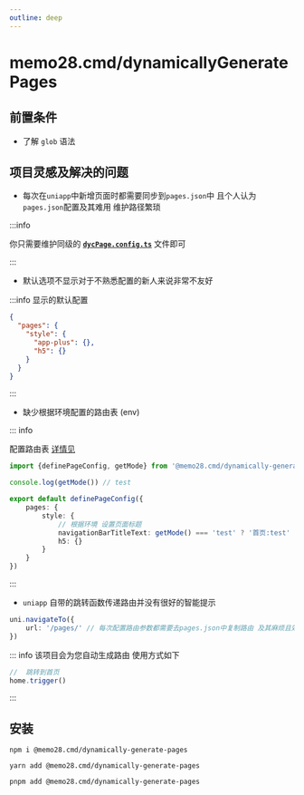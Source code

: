 ```yaml
---
outline: deep
---
```


# memo28.cmd/dynamicallyGeneratePages

## 前置条件

- 了解 `glob` 语法

## 项目灵感及解决的问题

- 每次在`uniapp`中新增页面时都需要同步到`pages.json`中 且个人认为`pages.json`配置及其难用 维护路径繁琐


:::info

你只需要维护同级的 [**`dycPage.config.ts`**](/dynamicallyGeneratePages/pageConfig.md) 文件即可

:::


- 默认选项不显示对于不熟悉配置的新人来说非常不友好

:::info
显示的默认配置

```json
{
  "pages": {
    "style": {
      "app-plus": {},
      "h5": {}
    }
  }
}
```

:::

- 缺少根据环境配置的路由表 (env)

::: info

配置路由表 [详情见](/dynamicallyGeneratePages/pageConfig.md)

```ts
import {definePageConfig, getMode} from '@memo28.cmd/dynamically-generate-pages'

console.log(getMode()) // test

export default definePageConfig({
    pages: {
        style: {
            // 根据环境 设置页面标题
            navigationBarTitleText: getMode() === 'test' ? '首页:test' : '首页',
            h5: {}
        }
    }
})
```

:::

- `uniapp` 自带的跳转函数传递路由并没有很好的智能提示

```ts
uni.navigateTo({
    url: '/pages/' // 每次配置路由参数都需要去pages.json中复制路由 及其麻烦且效率低
})
```

::: info
该项目会为您自动生成路由 使用方式如下

```ts
//  跳转到首页
home.trigger()
```

:::

## 安装

```shell
npm i @memo28.cmd/dynamically-generate-pages
```

```shell
yarn add @memo28.cmd/dynamically-generate-pages
```

```shell
pnpm add @memo28.cmd/dynamically-generate-pages
```

